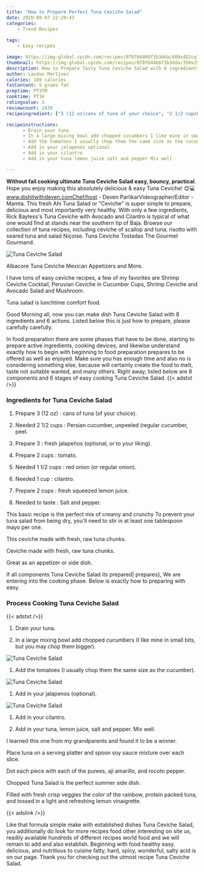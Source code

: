 ```yaml
---
title: "How to Prepare Perfect Tuna Ceviche Salad"
date: 2020-09-07 22:29:43
categories:
    - Trend Recipes
    
tags:
    - Easy recipes

image: https://img-global.cpcdn.com/recipes/070764466f3b3dda/680x482cq70/tuna-ceviche-salad-recipe-main-photo.jpg
thumbnail: https://img-global.cpcdn.com/recipes/070764466f3b3dda/350x250cq70/tuna-ceviche-salad-recipe-main-photo.jpg
description: How to Prepare Tasty Tuna Ceviche Salad with 8 ingredients and 6 stages of easy cooking.
author: Landon Martinez
calories: 189 calories
fatContent: 5 grams fat
preptime: PT37M
cooktime: PT1H
ratingvalue: 3
reviewcount: 2439
recipeingredient: ["3 (12 oz)cans of tuna of your choice", "2 1/2 cupsPersian cucumber unpeeled regular cucumber peel", "3fresh jalapeos optional or to your liking", "2 cupstomato", "1 1/2 cupsred onion or regular onion", "1 cupcilantro", "2 cupsfresh squeezed lemon juice", "to tasteSalt and pepper"]

recipeinstructions: 
      - Drain your tuna 
      - In a large mixing bowl add chopped cucumbers I like mine in small bits but you may chop them bigger 
      - Add the tomatoes I usually chop them the same size as the cucumber 
      - Add in your jalapenos optional 
      - Add in your cilantro 
      - Add in your tuna lemon juice salt and pepper Mix well

---
```




**Without fail cooking ultimate Tuna Ceviche Salad easy, bouncy, practical**. Hope you enjoy making this absolutely delicious &amp; easy Tuna Ceviche! 😊💻www.dishitwithdeven.comChef/host - Deven ParlikarVideographer/Editor - Mamta. This fresh Ahi Tuna Salad or &#34;Ceviche&#34; is super simple to prepare, delicious and most importantly very healthy. With only a few ingredients, Rick Bayless&#39;s Tuna Ceviche with Avocado and Cilantro is typical of what one would find at stands near the southern tip of Baja. Browse our collection of tuna recipes, including ceviche of scallop and tuna, risotto with seared tuna and salad Niçoise. Tuna Ceviche Tostadas The Gourmet Gourmand.


![Tuna Ceviche Salad](https://img-global.cpcdn.com/recipes/070764466f3b3dda/680x482cq70/tuna-ceviche-salad-recipe-main-photo.jpg "Tuna Ceviche Salad")



Albacore Tuna Ceviche Mexican Appetizers and More.

I have tons of easy ceviche recipes, a few of my favorites are Shrimp Ceviche Cocktail, Peruvian Ceviche in Cucumber Cups, Shrimp Ceviche and Avocado Salad and Mushroom.

Tuna salad is lunchtime comfort food.


Good Morning all, now you can make dish Tuna Ceviche Salad with 8 ingredients and 6 actions. Listed below this is just how to prepare, please carefully carefully.

In food preparation there are some phases that have to be done, starting to prepare active ingredients, cooking devices, and likewise understand exactly how to begin with beginning to food preparation prepares to be offered as well as enjoyed. Make sure you has enough time and also no is considering something else, because will certainly create the food to melt, taste not suitable wanted, and many others. Right away, listed below are 8 components and 6 stages of easy cooking Tuna Ceviche Salad.
{{< adstxt />}}

### Ingredients for Tuna Ceviche Salad


1. Prepare 3 (12 oz) : cans of tuna (of your choice).

1. Needed 2 1/2 cups : Persian cucumber, unpeeled (regular cucumber, peel.

1. Prepare 3 : fresh jalapeños (optional, or to your liking).

1. Prepare 2 cups : tomato.

1. Needed 1 1/2 cups : red onion (or regular onion).

1. Needed 1 cup : cilantro.

1. Prepare 2 cups : fresh squeezed lemon juice.

1. Needed to taste : Salt and pepper.


This basic recipe is the perfect mix of creamy and crunchy To prevent your tuna salad from being dry, you&#39;ll need to stir in at least one tablespoon mayo per one.

This ceviche made with fresh, raw tuna chunks.

Ceviche made with fresh, raw tuna chunks.

Great as an appetizer or side dish.


If all components Tuna Ceviche Salad its prepared| prepares}, We are entering into the cooking phase. Below is exactly how to preparing with easy.

### Process Cooking Tuna Ceviche Salad

{{< adstxt />}}


1. Drain your tuna.



1. In a large mixing bowl add chopped cucumbers (I like mine in small bits, but you may chop them bigger).



![Tuna Ceviche Salad](https://img-global.cpcdn.com/steps/400d1a39cdc9ad0d/160x128cq70/tuna-ceviche-salad-recipe-step-2-photo.jpg" "Tuna Ceviche Salad")



1. Add the tomatoes (I usually chop them the same size as the cucumber).



![Tuna Ceviche Salad](https://img-global.cpcdn.com/steps/2f1aee119e3c9be7/160x128cq70/tuna-ceviche-salad-recipe-step-3-photo.jpg" "Tuna Ceviche Salad")



1. Add in your jalapenos (optional).



![Tuna Ceviche Salad](https://img-global.cpcdn.com/steps/33075629884cf42b/160x128cq70/tuna-ceviche-salad-recipe-step-4-photo.jpg" "Tuna Ceviche Salad")



1. Add in your cilantro.



1. Add in your tuna, lemon juice, salt and pepper. Mix well.




I learned this one from my grandparents and found it to be a winner.

Place tuna on a serving platter and spoon soy sauce mixture over each slice.

Dot each piece with each of the purees, aji amarillo, and rocoto pepper.

Chopped Tuna Salad is the perfect summer side dish.

Filled with fresh crisp veggies the color of the rainbow, protein packed tuna, and tossed in a light and refreshing lemon vinaigrette.


{{< adslink />}}

Like that formula simple make with established dishes Tuna Ceviche Salad, you additionally do look for more recipes food other interesting on site us, readily available hundreds of different recipes world food and we will remain to add and also establish. Beginning with food healthy easy, delicious, and nutritious to cuisine fatty, hard, spicy, wonderful, salty acid is on our page. Thank you for checking out the utmost recipe Tuna Ceviche Salad.
